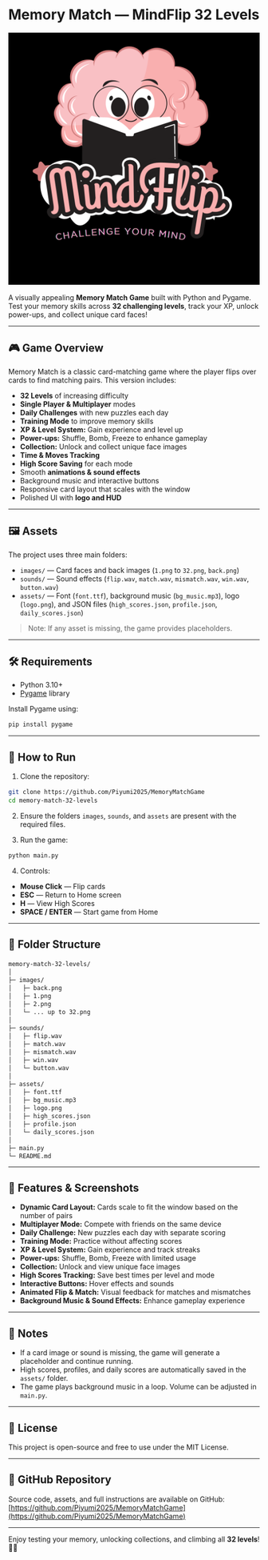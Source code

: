 # Memory Match — MindFlip 32 Levels

![Logo](assets/logo.png)

A visually appealing **Memory Match Game** built with Python and Pygame. Test your memory skills across **32 challenging levels**, track your XP, unlock power-ups, and collect unique card faces!

---

## 🎮 Game Overview

Memory Match is a classic card-matching game where the player flips over cards to find matching pairs. This version includes:

- **32 Levels** of increasing difficulty
- **Single Player & Multiplayer** modes
- **Daily Challenges** with new puzzles each day
- **Training Mode** to improve memory skills
- **XP & Level System:** Gain experience and level up
- **Power-ups:** Shuffle, Bomb, Freeze to enhance gameplay
- **Collection:** Unlock and collect unique face images
- **Time & Moves Tracking**
- **High Score Saving** for each mode
- Smooth **animations & sound effects**
- Background music and interactive buttons
- Responsive card layout that scales with the window
- Polished UI with **logo and HUD**

---

## 🖼️ Assets

The project uses three main folders:

- `images/` — Card faces and back images (`1.png` to `32.png`, `back.png`)
- `sounds/` — Sound effects (`flip.wav`, `match.wav`, `mismatch.wav`, `win.wav`, `button.wav`)
- `assets/` — Font (`font.ttf`), background music (`bg_music.mp3`), logo (`logo.png`), and JSON files (`high_scores.json`, `profile.json`, `daily_scores.json`)

> Note: If any asset is missing, the game provides placeholders.

---

## 🛠️ Requirements

- Python 3.10+
- [Pygame](https://www.pygame.org/) library

Install Pygame using:

```bash
pip install pygame
```

---

## 🚀 How to Run

1. Clone the repository:

```bash
git clone https://github.com/Piyumi2025/MemoryMatchGame
cd memory-match-32-levels
```

2. Ensure the folders `images`, `sounds`, and `assets` are present with the required files.

3. Run the game:

```bash
python main.py
```

4. Controls:

* **Mouse Click** — Flip cards
* **ESC** — Return to Home screen
* **H** — View High Scores
* **SPACE / ENTER** — Start game from Home

---

## 📁 Folder Structure

```
memory-match-32-levels/
│
├─ images/
│   ├─ back.png
│   ├─ 1.png
│   ├─ 2.png
│   └─ ... up to 32.png
│
├─ sounds/
│   ├─ flip.wav
│   ├─ match.wav
│   ├─ mismatch.wav
│   ├─ win.wav
│   └─ button.wav
│
├─ assets/
│   ├─ font.ttf
│   ├─ bg_music.mp3
│   ├─ logo.png
│   ├─ high_scores.json
│   ├─ profile.json
│   └─ daily_scores.json
│
├─ main.py
└─ README.md
```

---

## 🎨 Features & Screenshots

* **Dynamic Card Layout:** Cards scale to fit the window based on the number of pairs
* **Multiplayer Mode:** Compete with friends on the same device
* **Daily Challenge:** New puzzles each day with separate scoring
* **Training Mode:** Practice without affecting scores
* **XP & Level System:** Gain experience and track streaks
* **Power-ups:** Shuffle, Bomb, Freeze with limited usage
* **Collection:** Unlock and view unique face images
* **High Scores Tracking:** Save best times per level and mode
* **Interactive Buttons:** Hover effects and sounds
* **Animated Flip & Match:** Visual feedback for matches and mismatches
* **Background Music & Sound Effects:** Enhance gameplay experience

---

## 🔧 Notes

* If a card image or sound is missing, the game will generate a placeholder and continue running.
* High scores, profiles, and daily scores are automatically saved in the `assets/` folder.
* The game plays background music in a loop. Volume can be adjusted in `main.py`.

---

## 📌 License

This project is open-source and free to use under the MIT License.

---

## 📂 GitHub Repository

Source code, assets, and full instructions are available on GitHub:  
[https://github.com/Piyumi2025/MemoryMatchGame](https://github.com/Piyumi2025/MemoryMatchGame)

---

Enjoy testing your memory, unlocking collections, and climbing all **32 levels**! 🧠💡
